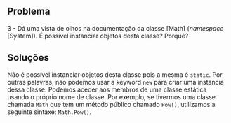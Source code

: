 ## Problema

3 - Dá uma vista de olhos na documentação da classe [Math] (_namespace_
[System]). É possível instanciar objetos desta classe? Porquê?

## Soluções

Não é possível instanciar objetos desta classe pois a mesma é `static`. Por
outras palavras, não podemos usar a keyword `new` para criar uma instância
dessa classe. Podemos aceder aos membros de uma classe estática usando o
próprio nome de classe. Por exemplo, se tivermos uma classe chamada `Math` que
tem um método público chamado `Pow()`, utilizamos a seguinte sintaxe:
`Math.Pow()`.
